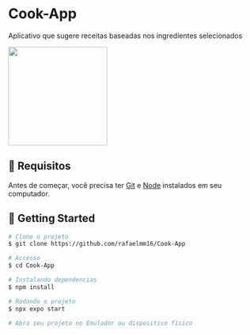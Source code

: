 # Cook-App
Aplicativo que sugere receitas baseadas nos ingredientes selecionados

<img src="./src/assets/gif.gif" width="200">

## :closed_book: Requisitos ##

Antes de começar, você precisa ter [Git](https://git-scm.com) e [Node](https://nodejs.org/en/) instalados em seu computador.

## :checkered_flag: Getting Started ##

```bash
# Clone o projeto
$ git clone https://github.com/rafaelmm16/Cook-App

# Accesso
$ cd Cook-App

# Instalando dependencias
$ npm install

# Rodando o projeto
$ npx expo start

# Abra seu projeto no Emulador ou dispositivo físico
```
